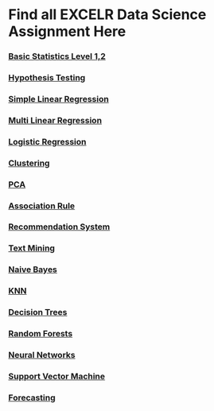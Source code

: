 
# Find all EXCELR Data Science Assignment Here

### [Basic Statistics Level 1,2](https://github.com/vangetibhavana23/Excelr-Data-Science-Assignments/tree/main/BASIC%20STATISTICS%20LEVEL%20-%201%2C2)

### [Hypothesis Testing](https://github.com/vangetibhavana23/Excelr-Data-Science-Assignments/tree/main/3.%20HYPOTHESIS_TESTING)

### [Simple Linear Regression](https://github.com/vangetibhavana23/Excelr-Data-Science-Assignments/tree/main/4.%20SIMPLE_LINEAR_REGRESSION)

### [Multi Linear Regression](https://github.com/vangetibhavana23/Excelr-Data-Science-Assignments/tree/main/5.%20MULTI_LINEAR_REGRESSION)

### [Logistic Regression](https://github.com/vangetibhavana23/Excelr-Data-Science-Assignments/tree/main/6.%20LOGISTIC_REGRESSION)

### [Clustering](https://github.com/vangetibhavana23/Excelr-Data-Science-Assignments/tree/main/7.%20CLUSTERING)

### [PCA](https://github.com/vangetibhavana23/Excelr-Data-Science-Assignments/tree/main/8.%20PCA)

### [Association Rule](https://github.com/vangetibhavana23/Excelr-Data-Science-Assignments/tree/main/9.%20ASSOCIATION_RULES)

### [Recommendation System](https://github.com/vangetibhavana23/Excelr-Data-Science-Assignments/tree/main/10.%20RECOMMENDATION_SYSTEM)

### [Text Mining ](https://github.com/vangetibhavana23/Excelr-Data-Science-Assignments/tree/main/11.%20TEXT_MINING)

### [Naive Bayes](https://github.com/vangetibhavana23/Excelr-Data-Science-Assignments/tree/main/12.%20NAIVE_BAYES)

### [KNN](https://github.com/vangetibhavana23/Excelr-Data-Science-Assignments/tree/main/13.%20KNN)

### [Decision Trees](https://github.com/vangetibhavana23/Excelr-Data-Science-Assignments/tree/main/14.%20DECISION_TREES)

### [Random Forests](https://github.com/vangetibhavana23/Excelr-Data-Science-Assignments/tree/main/15.%20RANDOM_FORESTS)

### [Neural Networks ](https://github.com/vangetibhavana23/Excelr-Data-Science-Assignments/tree/main/16.%20NEURAL_NETWORKS)

### [Support Vector Machine](https://github.com/vangetibhavana23/Excelr-Data-Science-Assignments/tree/main/17.%20SUPPORT_VECTOR_MACHINES)

### [Forecasting](https://github.com/vangetibhavana23/Excelr-Data-Science-Assignments/tree/main/18.%20FORECASTING)

